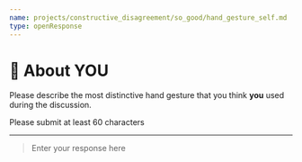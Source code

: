 ```yaml
---
name: projects/constructive_disagreement/so_good/hand_gesture_self.md
type: openResponse
---
```


# 🫵 About YOU

Please describe the most distinctive hand gesture that you think **you** used during the discussion.

Please submit at least 60 characters

---

> Enter your response here
